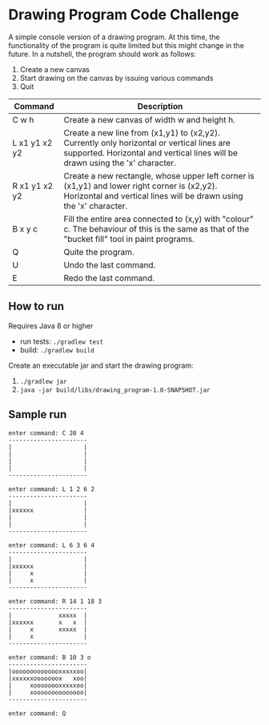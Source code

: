 # Drawing Program Code Challenge

A simple console version of a drawing program.
At this time, the functionality of the program is quite limited but this might change in the future.
In a nutshell, the program should work as follows:
 1. Create a new canvas
 2. Start drawing on the canvas by issuing various commands
 3. Quit


| Command       | Description                                                                                                                                                                       |
|---------------|-----------------------------------------------------------------------------------------------------------------------------------------------------------------------------------|
| C w h         | Create a new canvas of width w and height h.                                                                                                                               |
| L x1 y1 x2 y2 | Create a new line from (x1,y1) to (x2,y2). Currently only horizontal or vertical lines are supported. Horizontal and vertical lines will be drawn using the 'x' character. |
| R x1 y1 x2 y2 | Create a new rectangle, whose upper left corner is (x1,y1) and lower right corner is (x2,y2). Horizontal and vertical lines will be drawn using the 'x' character.         |
| B x y c       | Fill the entire area connected to (x,y) with "colour" c. The behaviour of this is the same as that of the "bucket fill" tool in paint programs.                            |
| Q             | Quite the program.                                                                                                                                                          |
| U             | Undo the last command.                                                                                                                                                            |
| E             | Redo the last command.     

## How to run
Requires Java 8 or higher

* run tests: `./gradlew test`
* build: `./gradlew build`

Create an executable jar and start the drawing program:
1. `./gradlew jar`
2. `java -jar build/libs/drawing_program-1.0-SNAPSHOT.jar`

## Sample run
```
enter command: C 20 4
----------------------
|                    |
|                    |
|                    |
|                    |
----------------------

enter command: L 1 2 6 2
----------------------
|                    |
|xxxxxx              |
|                    |
|                    |
----------------------

enter command: L 6 3 6 4
----------------------
|                    |
|xxxxxx              |
|     x              |
|     x              |
----------------------

enter command: R 14 1 18 3
----------------------
|             xxxxx  |
|xxxxxx       x   x  |
|     x       xxxxx  |
|     x              |
----------------------

enter command: B 10 3 o
----------------------
|oooooooooooooxxxxxoo|
|xxxxxxooooooox   xoo|
|     xoooooooxxxxxoo|
|     xoooooooooooooo|
----------------------

enter command: Q
```


